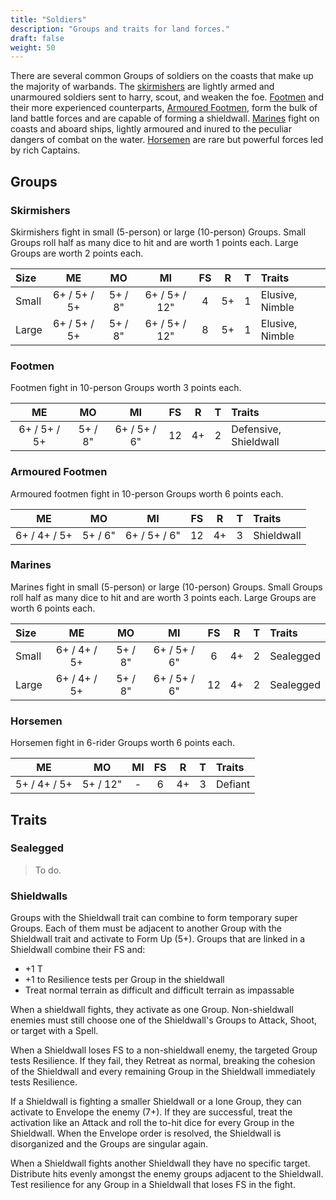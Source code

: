 ```yaml
---
title: "Soldiers"
description: "Groups and traits for land forces."
draft: false
weight: 50
---
```


There are several common Groups of soldiers on the coasts that make up the majority of warbands. The
[skirmishers][1] are lightly armed and unarmoured soldiers sent to harry, scout, and weaken the foe.
[Footmen][2] and their more experienced counterparts, [Armoured Footmen][3], form the bulk of land
battle forces and are capable of forming a shieldwall. [Marines][4] fight on coasts and aboard
ships, lightly armoured and inured to the peculiar dangers of combat on the water. [Horsemen][5] are
rare but powerful forces led by rich Captains.

## Groups

### Skirmishers

Skirmishers fight in small (5-person) or large (10-person) Groups. Small Groups roll half as many
dice to hit and are worth 1 points each. Large Groups are worth 2 points each.

| Size  |      ME      |   MO    |      MI       |  FS   |   R   |   T   |     Traits      |
| :---- | :----------: | :-----: | :-----------: | :---: | :---: | :---: | :-------------- |
| Small | 6+ / 5+ / 5+ | 5+ / 8" | 6+ / 5+ / 12" |   4   |  5+   |   1   | Elusive, Nimble |
| Large | 6+ / 5+ / 5+ | 5+ / 8" | 6+ / 5+ / 12" |   8   |  5+   |   1   | Elusive, Nimble |

### Footmen

Footmen fight in 10-person Groups worth 3 points each.

|      ME      |   MO    |      MI      |  FS   |   R   |   T   |        Traits         |
| :----------: | :-----: | :----------: | :---: | :---: | :---: | :-------------------- |
| 6+ / 5+ / 5+ | 5+ / 8" | 6+ / 5+ / 6" |  12   |  4+   |   2   | Defensive, Shieldwall |

### Armoured Footmen

Armoured footmen fight in 10-person Groups worth 6 points each.

|      ME      |   MO    |      MI      |  FS   |   R   |   T   |   Traits   |
| :----------: | :-----: | :----------: | :---: | :---: | :---: | :--------- |
| 6+ / 4+ / 5+ | 5+ / 6" | 6+ / 5+ / 6" |  12   |  4+   |   3   | Shieldwall |

### Marines

Marines fight in small (5-person) or large (10-person) Groups. Small Groups roll half as many dice
to hit and are worth 3 points each. Large Groups are worth 6 points each.

| Size  |      ME      |   MO    |      MI      |  FS   |   R   |   T   |  Traits   |
| :---- | :----------: | :-----: | :----------: | :---: | :---: | :---: | :-------- |
| Small | 6+ / 4+ / 5+ | 5+ / 8" | 6+ / 5+ / 6" |   6   |  4+   |   2   | Sealegged |
| Large | 6+ / 4+ / 5+ | 5+ / 8" | 6+ / 5+ / 6" |  12   |  4+   |   2   | Sealegged |

### Horsemen

Horsemen fight in 6-rider Groups worth 6 points each.

|      ME      |    MO    |  MI   |  FS   |   R   |   T   | Traits  |
| :----------: | :------: | :---: | :---: | :---: | :---: | :------ |
| 5+ / 4+ / 5+ | 5+ / 12" |   -   |   6   |  4+   |   3   | Defiant |

## Traits

### Sealegged

> To do.

### Shieldwalls

Groups with the Shieldwall trait can combine to form temporary super Groups. Each of them must be
adjacent to another Group with the Shieldwall trait and activate to Form Up (5+). Groups that are
linked in a Shieldwall combine their FS and:

- +1 T
- +1 to Resilience tests per Group in the shieldwall
- Treat normal terrain as difficult and difficult terrain as impassable

When a shieldwall fights, they activate as one Group. Non-shieldwall enemies must still choose one
of the Shieldwall's Groups to Attack, Shoot, or target with a Spell.

When a Shieldwall loses FS to a non-shieldwall enemy, the targeted Group tests Resilience. If they
fail, they Retreat as normal, breaking the cohesion of the Shieldwall and every remaining Group in
the Shieldwall immediately tests Resilience.

If a Shieldwall is fighting a smaller Shieldwall or a lone Group, they can activate to Envelope the
enemy (7+). If they are successful, treat the activation like an Attack and roll the to-hit dice for
every Group in the Shieldwall. When the Envelope order is resolved, the Shieldwall is disorganized
and the Groups are singular again.

When a Shieldwall fights another Shieldwall they have no specific target. Distribute hits evenly
amongst the enemy groups adjacent to the Shieldwall. Test resilience for any Group in a Shieldwall
that loses FS in the fight.

<!-- Reference Links -->

[1]: #skirmishers
[2]: #footmen
[3]: #armoured-footmen
[4]: #marines
[5]: #horsemen
